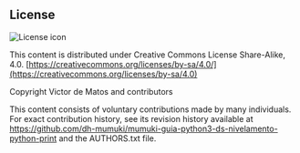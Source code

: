 ## License
![License icon](https://licensebuttons.net/l/by-sa/3.0/88x31.png)

This content is distributed under Creative Commons License Share-Alike, 4.0. [https://creativecommons.org/licenses/by-sa/4.0/](https://creativecommons.org/licenses/by-sa/4.0)

Copyright Victor de Matos and contributors

This content consists of voluntary contributions made by many
individuals. For exact contribution history, see its revision history
available at https://github.com/dh-mumuki/mumuki-guia-python3-ds-nivelamento-python-print and the AUTHORS.txt file.

